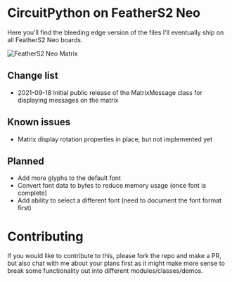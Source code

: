 # CircuitPython on FeatherS2 Neo
Here you'll find the bleeding edge version of the files I'll eventually ship on all FeatherS2 Neo boards.

![FeatherS2 Neo Matrix](https://images.squarespace-cdn.com/content/v1/5a8cc639a803bbfaa029615a/1630715418452-71PWXDECG9D7TVAP4G4N/FeatherS2Neo_Rainbow.jpg?format=2500w "")

## Change list
- 2021-09-18 Initial public release of the MatrixMessage class for displaying messages on the matrix

## Known issues
- Matrix display rotation properties in place, but not implemented yet

## Planned
- Add more glyphs to the default font
- Convert font data to bytes to reduce memory usage (once font is complete)
- Add ability to select a different font (need to document the font format first)


# Contributing
If you would like to contribute to this, please fork the repo and make a PR, but also chat with me about your plans first as it might make more sense to break some functionality out into different modules/classes/demos.